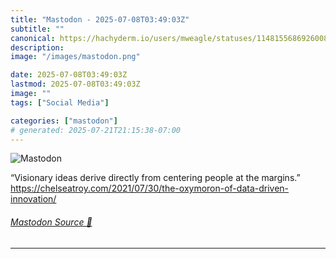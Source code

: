 ```yaml
---
title: "Mastodon - 2025-07-08T03:49:03Z"
subtitle: ""
canonical: https://hachyderm.io/users/mweagle/statuses/114815568692600815
description:
image: "/images/mastodon.png"

date: 2025-07-08T03:49:03Z
lastmod: 2025-07-08T03:49:03Z
image: ""
tags: ["Social Media"]

categories: ["mastodon"]
# generated: 2025-07-21T21:15:38-07:00
---
```

![Mastodon](/images/mastodon.png)

<p>“Visionary ideas derive directly from centering people at the margins.”<br /><a href="https://chelseatroy.com/2021/07/30/the-oxymoron-of-data-driven-innovation/" target="_blank" rel="nofollow noopener noreferrer" translate="no"><span class="invisible">https://</span><span class="ellipsis">chelseatroy.com/2021/07/30/the</span><span class="invisible">-oxymoron-of-data-driven-innovation/</span></a></p>


###### [Mastodon Source 🐘](https://hachyderm.io/@mweagle/114815568692600815)

___
